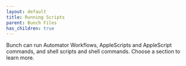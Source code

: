 ```yaml
---
layout: default
title: Running Scripts
parent: Bunch Files
has_children: true
---
```

Bunch can run Automator Workflows, AppleScripts and AppleScript commands, and shell scripts and shell commands. Choose a section to learn more.
